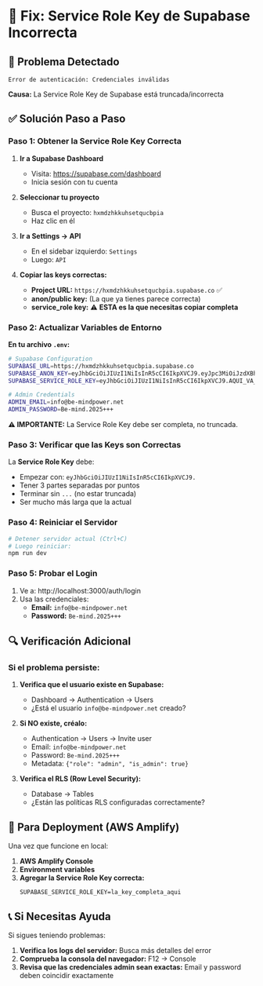 # 🔧 Fix: Service Role Key de Supabase Incorrecta

## 🚨 Problema Detectado
```
Error de autenticación: Credenciales inválidas
```
**Causa:** La Service Role Key de Supabase está truncada/incorrecta

## ✅ Solución Paso a Paso

### **Paso 1: Obtener la Service Role Key Correcta**

1. **Ir a Supabase Dashboard**
   - Visita: https://supabase.com/dashboard
   - Inicia sesión con tu cuenta

2. **Seleccionar tu proyecto**
   - Busca el proyecto: `hxmdzhkkuhsetqucbpia`
   - Haz clic en él

3. **Ir a Settings → API**
   - En el sidebar izquierdo: `Settings`
   - Luego: `API`

4. **Copiar las keys correctas:**
   - **Project URL:** `https://hxmdzhkkuhsetqucbpia.supabase.co` ✅
   - **anon/public key:** (La que ya tienes parece correcta)
   - **service_role key:** ⚠️ **ESTA es la que necesitas copiar completa**

### **Paso 2: Actualizar Variables de Entorno**

**En tu archivo `.env`:**
```bash
# Supabase Configuration
SUPABASE_URL=https://hxmdzhkkuhsetqucbpia.supabase.co
SUPABASE_ANON_KEY=eyJhbGciOiJIUzI1NiIsInR5cCI6IkpXVCJ9.eyJpc3MiOiJzdXBhYmFzZSIsInJlZiI6Imh4bWR6aGtrdWhzZXRxdWNicGlhIiwicm9sZSI6ImFub24iLCJpYXQiOjE3NDg4Mzk5MjEsImV4cCI6MjA2NDQxNTkyMX0.-vUT8oRIKl4Pk7UZDOVhxxMRCictahFwAFEYc98HwFI
SUPABASE_SERVICE_ROLE_KEY=eyJhbGciOiJIUzI1NiIsInR5cCI6IkpXVCJ9.AQUI_VA_LA_SERVICE_ROLE_KEY_COMPLETA_SIN_TRUNCAR

# Admin Credentials
ADMIN_EMAIL=info@be-mindpower.net
ADMIN_PASSWORD=Be-mind.2025+++
```

**⚠️ IMPORTANTE:** La Service Role Key debe ser completa, no truncada.

### **Paso 3: Verificar que las Keys son Correctas**

La **Service Role Key** debe:
- Empezar con: `eyJhbGciOiJIUzI1NiIsInR5cCI6IkpXVCJ9.`
- Tener 3 partes separadas por puntos
- Terminar sin `...` (no estar truncada)
- Ser mucho más larga que la actual

### **Paso 4: Reiniciar el Servidor**

```bash
# Detener servidor actual (Ctrl+C)
# Luego reiniciar:
npm run dev
```

### **Paso 5: Probar el Login**

1. Ve a: http://localhost:3000/auth/login
2. Usa las credenciales:
   - **Email:** `info@be-mindpower.net`
   - **Password:** `Be-mind.2025+++`

## 🔍 Verificación Adicional

### **Si el problema persiste:**

1. **Verifica que el usuario existe en Supabase:**
   - Dashboard → Authentication → Users
   - ¿Está el usuario `info@be-mindpower.net` creado?

2. **Si NO existe, créalo:**
   - Authentication → Users → Invite user
   - Email: `info@be-mindpower.net`
   - Password: `Be-mind.2025+++`
   - Metadata: `{"role": "admin", "is_admin": true}`

3. **Verifica el RLS (Row Level Security):**
   - Database → Tables
   - ¿Están las políticas RLS configuradas correctamente?

## 🚀 Para Deployment (AWS Amplify)

Una vez que funcione en local:

1. **AWS Amplify Console**
2. **Environment variables**
3. **Agregar la Service Role Key correcta:**
   ```
   SUPABASE_SERVICE_ROLE_KEY=la_key_completa_aqui
   ```

## 📞 Si Necesitas Ayuda

Si sigues teniendo problemas:

1. **Verifica los logs del servidor:** Busca más detalles del error
2. **Comprueba la consola del navegador:** F12 → Console
3. **Revisa que las credenciales admin sean exactas:** Email y password deben coincidir exactamente